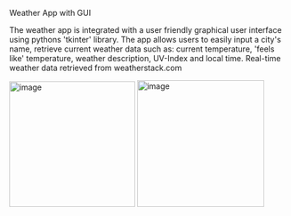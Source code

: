 Weather App with GUI 

The weather app is integrated with a user friendly graphical user interface using pythons 'tkinter' library.
The app allows users to easily input a city's name, retrieve current weather data such as:
current temperature, 'feels like' temperature, weather description, UV-Index and local time.
Real-time weather data retrieved from weatherstack.com

<img width="226" alt="image" src="https://github.com/philexx/WeatherApp/assets/59099307/0b039fb0-1518-44d1-a2b0-07686ffb76d1">






<img width="228" alt="image" src="https://github.com/philexx/WeatherApp/assets/59099307/1d00e227-b29c-4b5e-b87d-1ee2a2d5e4d6">

